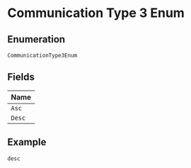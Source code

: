 
# Communication Type 3 Enum

## Enumeration

`CommunicationType3Enum`

## Fields

| Name |
|  --- |
| `Asc` |
| `Desc` |

## Example

```
desc
```

